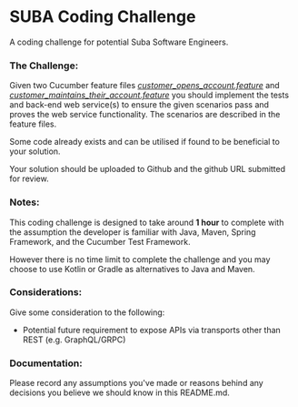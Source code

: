# SUBA Coding Challenge
A coding challenge for potential Suba Software Engineers.

### The Challenge:

Given two Cucumber feature files [_customer_opens_account.feature_](https://gitlab.subabank.com/digital-transformation/suba-coding-challenge/blob/master/src/test/resources/subachallenge/customer_opens_account.feature) and [_customer_maintains_their_account.feature_](https://gitlab.subabank.com/digital-transformation/suba-coding-challenge/blob/master/src/test/resources/subachallenge/customer_maintains_their_account.feature) you should implement the tests and back-end web service(s) to ensure the given scenarios pass and proves the web service functionality. The scenarios are described in the feature files.

Some code already exists and can be utilised if found to be beneficial to your solution.

Your solution should be uploaded to Github and the github URL submitted for review.

### Notes:

This coding challenge is designed to take around **1 hour** to complete with the assumption the developer is familiar with Java, Maven, Spring Framework, and the Cucumber Test Framework.

However there is no time limit to complete the challenge and you may choose to use Kotlin or Gradle as alternatives to Java and Maven.

### Considerations:

Give some consideration to the following:

* Potential future requirement to expose APIs via transports other than REST (e.g. GraphQL/GRPC)

### Documentation:

Please record any assumptions you've made or reasons behind any decisions you believe we should know in this README.md.

